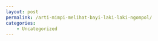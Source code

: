 ```yaml
---
layout: post
permalink: /arti-mimpi-melihat-bayi-laki-laki-ngompol/
categories:
    - Uncategorized
---
```


